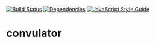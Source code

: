 [![Build Status](https://travis-ci.org/blgm/convulator.svg?branch=master)](https://travis-ci.org/blgm/convulator)
[![Dependencies](https://david-dm.org/jsonata-js/jsonata-stream.svg)](https://david-dm.org/jsonata-js/jsonata-stream)
[![JavaScript Style Guide](https://img.shields.io/badge/code_style-standard-brightgreen.svg)](https://standardjs.com)

# convulator
